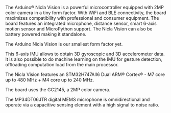 <FeatureDescription>

The Arduino® Nicla Vision is a powerful microcontroller equipped with 2MP color camera in a tiny form factor. With WiFi and BLE connectivity, the board maximizes compatibility with professional and consumer equipment. The board features an integrated microphone, distance sensor, smart 6-axis motion sensor and MicroPython support. The Nicla Vision can also be battery powered making it standalone.

</FeatureDescription>

<FeatureList>
<Feature title="Nicla Form Factor" image="nicla-form-factor">

The Arduino Nicla Vision is our smallest form factor yet.

</Feature>

<Feature title="LSM6DSOXTR 6-axis IMU" image="imu">

This 6-axis IMU allows to obtain 3D gyroscopic and 3D accelerometer data. It is also possible to do machine learning on the IMU for gesture detection, offloading computation load from the main processor.

<FeatureLink title="Datasheet" url="https://www.st.com/resource/en/datasheet/lsm6dsox.pdf" download blank/>
  
</Feature>

<Feature title="STM32H747AII6" image="mcu">

  The Nicla Vision features an STM32H747AII6 Dual ARM® Cortex® - M7 core up to 480 MHz + M4 core up to 240 MHz.
<FeatureLink title="Datasheet" url="https://www.st.com/resource/en/datasheet/stm32h747ai.pdf" download blank/>
</Feature>

<Feature title="2MP color camera" image="camera">

The board uses the GC2145, a 2MP color camera.

<FeatureLink title="Datasheet" url="https://e2e.ti.com/cfs-file/__key/communityserver-discussions-components-files/968/GC2145-CSP-DataSheet-release-V1.0_5F00_20131201.pdf" download blank/>
</Feature>

<Feature title="Omnidirectional microphone" image="microphone">

The MP34DT06JTR digital MEMS microphone is omnidirectional and operate via a capacitive sensing element with a high
signal to noise ratio.

<FeatureLink title="Datasheet" url="https://content.arduino.cc/assets/Nano_BLE_Sense_mp34dt05-a.pdf" download blank/>
</Feature>

</FeatureList>
